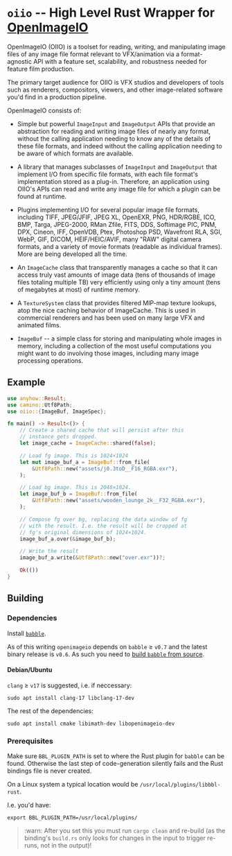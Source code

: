 # `oiio` -- High Level Rust Wrapper for [OpenImageIO](https://github.com/AcademySoftwareFoundation/OpenImageIO)

OpenImageIO (OIIO) is a toolset for reading, writing, and manipulating image
files of any image file format relevant to VFX/animation via a format-agnostic
API with a feature set, scalability, and robustness needed for feature film
production.

The primary target audience for OIIO is VFX studios and developers of tools
such as renderers, compositors, viewers, and other image-related software you'd
find in a production pipeline.

OpenImageIO consists of:

* Simple but powerful `ImageInput` and `ImageOutput` APIs that provide an
  abstraction for reading and writing image files of nearly any format, without
  the calling application needing to know any of the details of these file
  formats, and indeed without the calling application needing to be aware of
  which formats are available.

* A library that manages subclasses of `ImageInput` and `ImageOutput` that
  implement I/O from specific file formats, with each file format's
  implementation stored as a plug-in. Therefore, an application using OIIO's
  APIs can read and write any image file for which a plugin can be found at
  runtime.

* Plugins implementing I/O for several popular image file formats, including
  TIFF, JPEG/JFIF, JPEG XL, OpenEXR, PNG, HDR/RGBE, ICO, BMP, Targa, JPEG-2000,
  RMan Zfile, FITS, DDS, Softimage PIC, PNM, DPX, Cineon, IFF, OpenVDB, Ptex,
  Photoshop PSD, Wavefront RLA, SGI, WebP, GIF, DICOM, HEIF/HEIC/AVIF, many
  "RAW" digital camera formats, and a variety of movie formats (readable as
  individual frames). More are being developed all the time.

* An `ImageCache` class that transparently manages a cache so that it can
  access truly vast amounts of image data (tens of thousands of image files
  totaling multiple TB) very efficiently using only a tiny amount (tens of
  megabytes at most) of runtime memory.

* A `TextureSystem` class that provides filtered MIP-map texture lookups, atop
  the nice caching behavior of ImageCache. This is used in commercial renderers
  and has been used on many large VFX and animated films.

* `ImageBuf` -- a simple class for storing and manipulating whole images in
  memory, including a collection of the most useful computations you might want
  to do involving those images, including many image processing operations.

## Example

```rust
use anyhow::Result;
use camino::Utf8Path;
use oiio::{ImageBuf, ImageSpec};

fn main() -> Result<()> {
    // Create a shared cache that will persist after this
    // instance gets dropped.
    let image_cache = ImageCache::shared(false);

    // Load fg image. This is 1024×1024
    let mut image_buf_a = ImageBuf::from_file(
        &Utf8Path::new("assets/j0.3toD__F16_RGBA.exr"),
    );

    // Load bg image. This is 2048×1024.
    let image_buf_b = ImageBuf::from_file(
        &Utf8Path::new("assets/wooden_lounge_2k__F32_RGBA.exr"),
    );

    // Compose fg over bg, replacing the data window of fg
    // with the result. I.e. the result will be cropped at
    // fg's original dimensions of 1024×1024.
    image_buf_a.over(&image_buf_b);

    // Write the result
    image_buf_a.write(&Utf8Path::new("over.exr"))?;

    Ok(())
}
```

## Building

### Dependencies

Install [`babble`](https://github.com/anderslanglands/babble).

As of this writing `openimageio` depends on `babble` ≥ `v0.7` and the latest binary release
is `v0.6`. As such you need to [build `babble` from source](https://github.com/anderslanglands/babble?tab=readme-ov-file#building-babble-from-source).

#### Debian/Ubuntu

`clang` ≥ `v17` is suggested, i.e. if neccessary:

```
sudo apt install clang-17 libclang-17-dev
```

The rest of the dependencies:

```
sudo apt install cmake libimath-dev libopenimageio-dev
```

### Prerequisites

Make sure `BBL_PLUGIN_PATH` is set to where the Rust plugin for `babble` can be
found.
Otherwise the last step of code-generation silently fails and the Rust bindings
file is never created.

On a Linux system a typical location would be `/usr/local/plugins/libbbl-rust`.

I.e. you'd have:

```shell
export BBL_PLUGIN_PATH=/usr/local/plugins/
```

> :warn: After you set this you must run `cargo clean` and re-build (as the binding's
> `build.rs` only looks for changes in the input to trigger re-runs, not in the
> output)!

